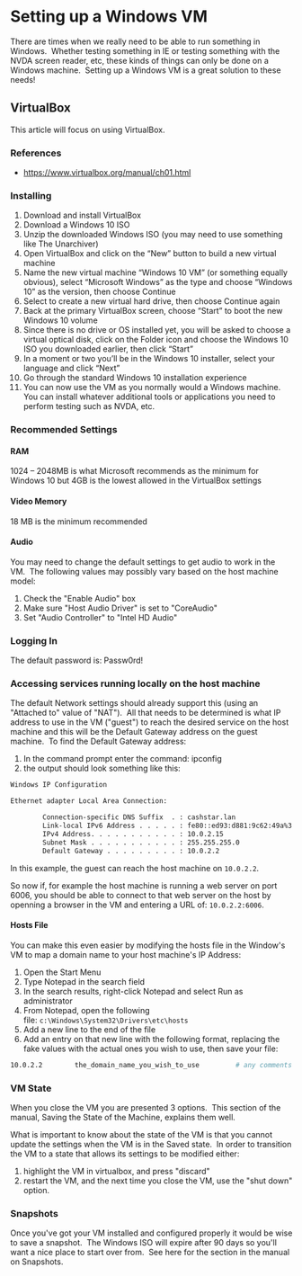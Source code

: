 # Setting up a Windows VM
There are times when we really need to be able to run something in Windows.  Whether testing something in IE or testing 
something with the NVDA screen reader, etc, these kinds of things can only be done on a Windows machine.  Setting up a 
Windows VM is a great solution to these needs!

## VirtualBox
This article will focus on using VirtualBox.

### References
* https://www.virtualbox.org/manual/ch01.html

### Installing
1. Download and install VirtualBox
2. Download a Windows 10 ISO
3. Unzip the downloaded Windows ISO (you may need to use something like The Unarchiver)
4. Open VirtualBox and click on the “New” button to build a new virtual machine
5. Name the new virtual machine “Windows 10 VM” (or something equally obvious), select “Microsoft Windows” as the type and choose “Windows 10” as the version, then choose Continue
6. Select to create a new virtual hard drive, then choose Continue again
7. Back at the primary VirtualBox screen, choose “Start” to boot the new Windows 10 volume 
8. Since there is no drive or OS installed yet, you will be asked to choose a virtual optical disk, click on the Folder icon and choose the Windows 10 ISO you downloaded earlier, then click “Start”
9. In a moment or two you’ll be in the Windows 10 installer, select your language and click “Next”
10. Go through the standard Windows 10 installation experience
11. You can now use the VM as you normally would a Windows machine.  You can install whatever additional tools or applications you need to perform testing such as NVDA, etc.


### Recommended Settings
#### RAM
1024 – 2048MB is what Microsoft recommends as the minimum for Windows 10 but 4GB is the lowest allowed in the VirtualBox settings

#### Video Memory
18 MB is the minimum recommended

#### Audio
You may need to change the default settings to get audio to work in the VM.  The following values may possibly vary based on the host machine model:

1. Check the "Enable Audio" box
2. Make sure "Host Audio Driver" is set to "CoreAudio"
3. Set "Audio Controller" to "Intel HD Audio"


### Logging In
The default password is: Passw0rd!



### Accessing services running locally on the host machine
The default Network settings should already support this (using an "Attached to" value of "NAT").  All that needs to be 
determined is what IP address to use in the VM ("guest") to reach the desired service on the host machine and this will 
be the Default Gateway address on the guest machine.  To find the Default Gateway address:



1. In the command prompt enter the command: ipconfig
2. the output should look something like this: 
```bash
Windows IP Configuration

Ethernet adapter Local Area Connection:

        Connection-specific DNS Suffix  . : cashstar.lan
		Link-local IPv6 Address . . . . . : fe80::ed93:d881:9c62:49a%3
        IPv4 Address. . . . . . . . . . . : 10.0.2.15
        Subnet Mask . . . . . . . . . . . : 255.255.255.0
        Default Gateway . . . . . . . . . : 10.0.2.2
```

In this example, the guest can reach the host machine on `10.0.2.2`.

So now if, for example the host machine is running a web server on port 6006, you should be able to connect to that web 
server on the host by openning a browser in the VM and entering a URL of: `10.0.2.2:6006`.

#### Hosts File
You can make this even easier by modifying the hosts file in the Window's VM to map a domain name to your host machine's IP Address:

1. Open the Start Menu
2. Type Notepad in the search field
3. In the search results, right-click Notepad and select Run as administrator
4. From Notepad, open the following file: `c:\Windows\System32\Drivers\etc\hosts`
5. Add a new line to the end of the file
6. Add an entry on that new line with the following format, replacing the fake values with the actual ones you wish to 
use, then save your file: 
```bash
10.0.2.2		the_domain_name_you_wish_to_use			# any comments go here
```


### VM State
When you close the VM you are presented 3 options.  This section of the manual, Saving the State of the Machine, explains them well. 

What is important to know about the state of the VM is that you cannot update the settings when the VM is in the Saved state.  In order to transition the VM to a state that allows its settings to be modified either:

1. highlight the VM in virtualbox, and press "discard"
2. restart the VM, and the next time you close the VM, use the "shut down" option.


### Snapshots
Once you've got your VM installed and configured properly it would be wise to save a snapshot.  The Windows ISO will expire after 90 days so you'll want a nice place to start over from.  See here for the section in the manual on Snapshots.
